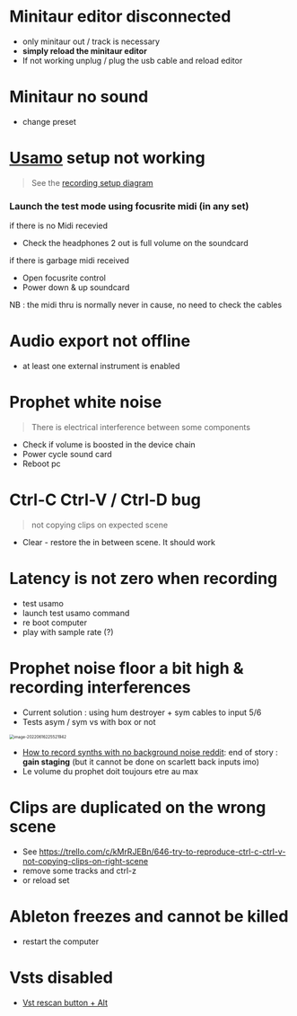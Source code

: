 # Minitaur editor disconnected

- only minitaur out / track is necessary
- **simply reload the minitaur editor**
- If not working unplug / plug the usb cable and reload editor

# Minitaur no sound

- change preset


# [Usamo](https://www.expert-sleepers.co.uk/usamo.html) setup not working

> See the [recording setup diagram](https://app.diagrams.net/#G1O35YGEMWm0MctmqZmRg2sVx-kob9ZtqC)

### Launch the test mode using focusrite midi (in any set)

if there is no Midi recevied

- Check the headphones 2 out is full volume on the soundcard

if there is garbage midi received

- Open focusrite control
- Power down & up soundcard

NB : the midi thru is normally never in cause, no need to check the cables



# Audio export not offline

- at least one external instrument is enabled

# Prophet white noise

> There is electrical interference between some components

- Check if volume is boosted in the device chain
- Power cycle sound card
- Reboot pc



# Ctrl-C Ctrl-V / Ctrl-D bug

> not copying clips on expected scene

- Clear - restore the in between scene. It should work



# Latency is not zero when recording

- test usamo
- launch test usamo command
- re boot computer
- play with sample rate (?)



# Prophet noise floor a bit high & recording interferences

- Current solution : using hum destroyer + sym cables to input 5/6
- Tests asym / sym vs with box or not

<img src="https://raw.githubusercontent.com/lebrunthibault/images_bucket/master/img/image-20220616225521942.png?token=AEHIPTOAKXQZFSCZIQZ53CLCVO2RQ" alt="image-20220616225521942" style="zoom:50%;" />

- [How to record synths with no background noise reddit](https://www.reddit.com/r/synthesizers/comments/93pat4/how_to_record_synths_with_no_background_noise/): end of story : **gain staging** (but it cannot be done on scarlett back inputs imo)
- Le volume du prophet doit toujours etre au max



# Clips are duplicated on the wrong scene

- See https://trello.com/c/kMrRJEBn/646-try-to-reproduce-ctrl-c-ctrl-v-not-copying-clips-on-right-scene
- remove some tracks and ctrl-z
- or reload set

# Ableton freezes and cannot be killed

- restart the computer

# Vsts disabled

- [Vst rescan button + Alt](https://forum.ableton.com/viewtopic.php?t=171579)
